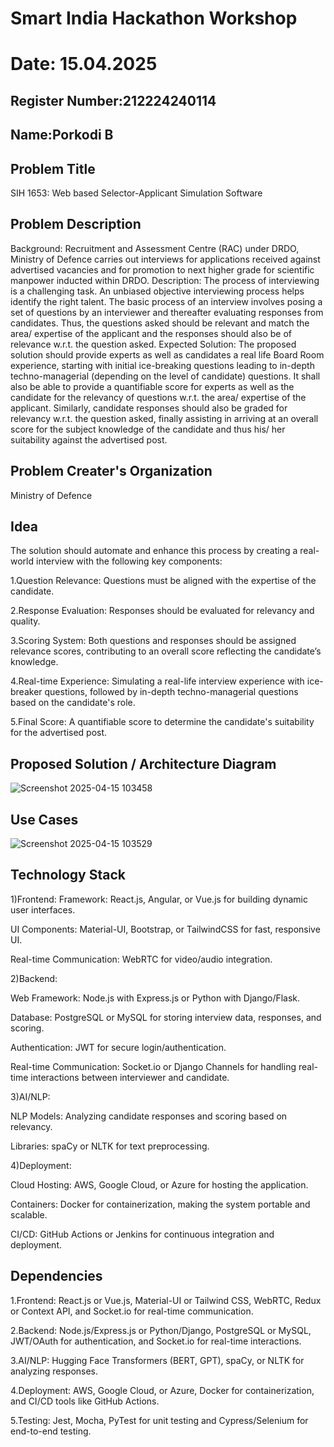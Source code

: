 # Smart India Hackathon Workshop
# Date: 15.04.2025
## Register Number:212224240114
## Name:Porkodi B
## Problem Title
SIH 1653: Web based Selector-Applicant Simulation Software
## Problem Description
Background: Recruitment and Assessment Centre (RAC) under DRDO, Ministry of Defence carries out interviews for applications received against advertised vacancies and for promotion to next higher grade for scientific manpower inducted within DRDO. Description: The process of interviewing is a challenging task. An unbiased objective interviewing process helps identify the right talent. The basic process of an interview involves posing a set of questions by an interviewer and thereafter evaluating responses from candidates. Thus, the questions asked should be relevant and match the area/ expertise of the applicant and the responses should also be of relevance w.r.t. the question asked. Expected Solution: The proposed solution should provide experts as well as candidates a real life Board Room experience, starting with initial ice-breaking questions leading to in-depth techno-managerial (depending on the level of candidate) questions. It shall also be able to provide a quantifiable score for experts as well as the candidate for the relevancy of questions w.r.t. the area/ expertise of the applicant. Similarly, candidate responses should also be graded for relevancy w.r.t. the question asked, finally assisting in arriving at an overall score for the subject knowledge of the candidate and thus his/ her suitability against the advertised post.

## Problem Creater's Organization
Ministry of Defence

## Idea
The solution should automate and enhance this process by creating a real-world interview with the following key components:

1.Question Relevance: Questions must be aligned with the expertise of the candidate.

2.Response Evaluation: Responses should be evaluated for relevancy and quality.

3.Scoring System: Both questions and responses should be assigned relevance scores, contributing to an overall score reflecting the candidate’s knowledge.

4.Real-time Experience: Simulating a real-life interview experience with ice-breaker questions, followed by in-depth techno-managerial questions based on the candidate's role.

5.Final Score: A quantifiable score to determine the candidate's suitability for the advertised post.


## Proposed Solution / Architecture Diagram
![Screenshot 2025-04-15 103458](https://github.com/user-attachments/assets/b66a6772-a095-4e0d-8244-84bdaaeb8929)


## Use Cases

![Screenshot 2025-04-15 103529](https://github.com/user-attachments/assets/6ff42d08-6f84-42bc-8156-4776132d6454)

## Technology Stack
1)Frontend: Framework: React.js, Angular, or Vue.js for building dynamic user interfaces.

UI Components: Material-UI, Bootstrap, or TailwindCSS for fast, responsive UI.

Real-time Communication: WebRTC for video/audio integration.

2)Backend:

Web Framework: Node.js with Express.js or Python with Django/Flask.

Database: PostgreSQL or MySQL for storing interview data, responses, and scoring.

Authentication: JWT for secure login/authentication.

Real-time Communication: Socket.io or Django Channels for handling real-time interactions between interviewer and candidate.

3)AI/NLP:

NLP Models: Analyzing candidate responses and scoring based on relevancy.

Libraries: spaCy or NLTK for text preprocessing.

4)Deployment:

Cloud Hosting: AWS, Google Cloud, or Azure for hosting the application.

Containers: Docker for containerization, making the system portable and scalable.

CI/CD: GitHub Actions or Jenkins for continuous integration and deployment.
## Dependencies
1.Frontend: React.js or Vue.js, Material-UI or Tailwind CSS, WebRTC, Redux or Context API, and Socket.io for real-time communication.

2.Backend: Node.js/Express.js or Python/Django, PostgreSQL or MySQL, JWT/OAuth for authentication, and Socket.io for real-time interactions.

3.AI/NLP: Hugging Face Transformers (BERT, GPT), spaCy, or NLTK for analyzing responses.

4.Deployment: AWS, Google Cloud, or Azure, Docker for containerization, and CI/CD tools like GitHub Actions.

5.Testing: Jest, Mocha, PyTest for unit testing and Cypress/Selenium for end-to-end testing.

